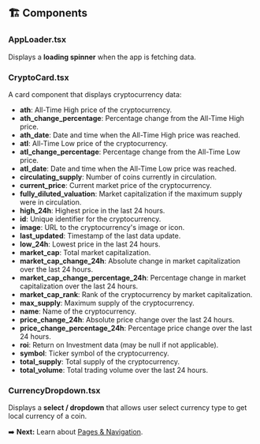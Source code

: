 ## 🏗️ Components

### AppLoader.tsx

Displays a **loading spinner** when the app is fetching data.

### CryptoCard.tsx

A card component that displays cryptocurrency data:
- **ath**: All-Time High price of the cryptocurrency.
- **ath_change_percentage**: Percentage change from the All-Time High price.
- **ath_date**: Date and time when the All-Time High price was reached.
- **atl**: All-Time Low price of the cryptocurrency.
- **atl_change_percentage**: Percentage change from the All-Time Low price.
- **atl_date**: Date and time when the All-Time Low price was reached.
- **circulating_supply**: Number of coins currently in circulation.
- **current_price**: Current market price of the cryptocurrency.
- **fully_diluted_valuation**: Market capitalization if the maximum supply were in circulation.
- **high_24h**: Highest price in the last 24 hours.
- **id**: Unique identifier for the cryptocurrency.
- **image**: URL to the cryptocurrency's image or icon.
- **last_updated**: Timestamp of the last data update.
- **low_24h**: Lowest price in the last 24 hours.
- **market_cap**: Total market capitalization.
- **market_cap_change_24h**: Absolute change in market capitalization over the last 24 hours.
- **market_cap_change_percentage_24h**: Percentage change in market capitalization over the last 24 hours.
- **market_cap_rank**: Rank of the cryptocurrency by market capitalization.
- **max_supply**: Maximum supply of the cryptocurrency.
- **name**: Name of the cryptocurrency.
- **price_change_24h**: Absolute price change over the last 24 hours.
- **price_change_percentage_24h**: Percentage price change over the last 24 hours.
- **roi**: Return on Investment data (may be null if not applicable).
- **symbol**: Ticker symbol of the cryptocurrency.
- **total_supply**: Total supply of the cryptocurrency.
- **total_volume**: Total trading volume over the last 24 hours.

### CurrencyDropdown.tsx

Displays a **select / dropdown** that allows user select currency type to get local currency of a coin.

➡️ **Next:** Learn about [Pages & Navigation](./pages.md).
